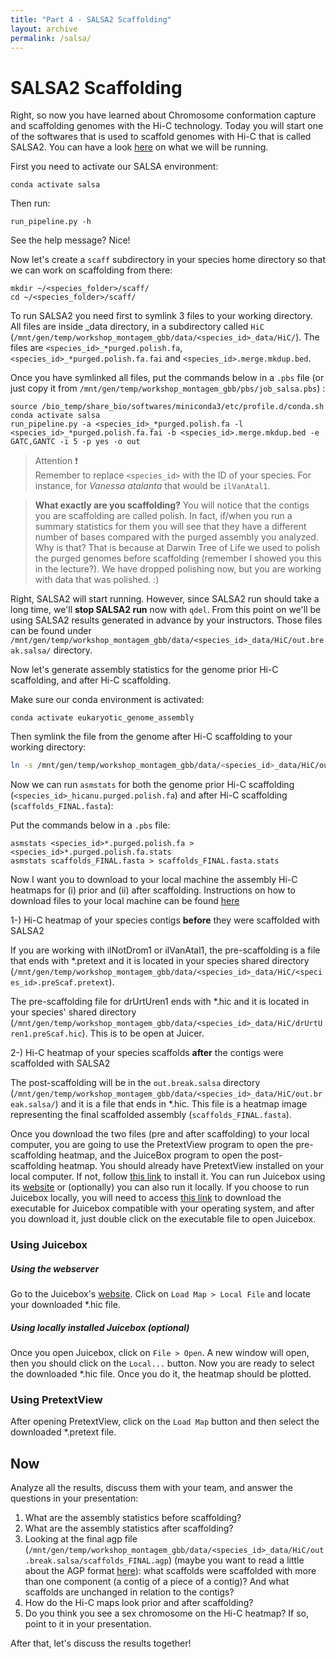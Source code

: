 ```yaml
---
title: "Part 4 - SALSA2 Scaffolding"
layout: archive
permalink: /salsa/
---
```



# SALSA2 Scaffolding

Right, so now you have learned about Chromosome conformation capture and scaffolding genomes with the Hi-C technology. Today you will start one of the softwares that is used to scaffold genomes with Hi-C that is called SALSA2. You can have a look [here](https://github.com/marbl/SALSA) on what we will be running. 

First you need to activate our SALSA environment:

```console
conda activate salsa  
```

Then run:

```console  
run_pipeline.py -h
``` 

See the help message? Nice! 

Now let's create a `scaff` subdirectory in your species home directory so that we can work on scaffolding from there:

```console  
mkdir ~/<species_folder>/scaff/
cd ~/<species_folder>/scaff/  
```

To run SALSA2 you need first to symlink 3 files to your working directory. All files are inside <species>_data directory, in a subdirectory called `HiC` (`/mnt/gen/temp/workshop_montagem_gbb/data/<species_id>_data/HiC/`). The files are `<species_id>_*purged.polish.fa`, `<species_id>_*purged.polish.fa.fai` and `<species_id>.merge.mkdup.bed`. 

Once you have symlinked all files, put the commands below in a `.pbs` file (or just copy it from `/mnt/gen/temp/workshop_montagem_gbb/pbs/job_salsa.pbs`) :

```console
source /bio_temp/share_bio/softwares/miniconda3/etc/profile.d/conda.sh
conda activate salsa
run_pipeline.py -a <species_id>_*purged.polish.fa -l <species_id>_*purged.polish.fa.fai -b <species_id>.merge.mkdup.bed -e GATC,GANTC -i 5 -p yes -o out
``` 

> Attention :exclamation:  
> Remember to replace `<species_id>` with the ID of your species. For instance, for *Vanessa atalanta* that would be `ilVanAtal1`.


> **What exactly are you scaffolding?**
> You will notice that the contigs you are scaffolding are called polish. In fact, if/when you run a summary statistics for them you will see that they have a different number of bases compared with the purged assembly you analyzed. Why is that? That is because at Darwin Tree of Life we used to polish the purged genomes before scaffolding (remember I showed you this in the lecture?). We have dropped polishing now, but you are working with data that was polished. :) 

Right, SALSA2 will start running. However, since SALSA2 run should take a long time, we'll **stop SALSA2 run** now with `qdel`. From this point on we'll be using SALSA2 results generated in advance by your instructors. Those files can be found under `/mnt/gen/temp/workshop_montagem_gbb/data/<species_id>_data/HiC/out.break.salsa/` directory. 

Now let's generate assembly statistics for the genome prior Hi-C scaffolding, and after Hi-C scaffolding. 

Make sure our conda environment is activated:  
```  
conda activate eukaryotic_genome_assembly  
```

Then symlink the file from the genome after Hi-C scaffolding to your working directory:  
```bash  
ln -s /mnt/gen/temp/workshop_montagem_gbb/data/<species_id>_data/HiC/out.break.salsa/scaffolds_FINAL.fasta.gz .
```

Now we can run `asmstats` for both the genome prior Hi-C scaffolding (`<species_id>_hicanu.purged.polish.fa`) and after Hi-C scaffolding (`scaffolds_FINAL.fasta`):

Put the commands below in a `.pbs` file:
```console  
asmstats <species_id>*.purged.polish.fa > <species_id>*.purged.polish.fa.stats
asmstats scaffolds_FINAL.fasta > scaffolds_FINAL.fasta.stats
``` 

Now I want you to download to your local machine the assembly Hi-C heatmaps for (i) prior and (ii) after scaffolding.
Instructions on how to download files to your local machine can be found [here](https://itvgenomics.github.io/gbb_montagem_workshop/logging_on/)

1-) Hi-C heatmap of your species contigs **before** they were scaffolded with SALSA2

If you are working with ilNotDrom1 or ilVanAtal1, the pre-scaffolding is a file that ends with \*.pretext and it is located in your species shared directory (`/mnt/gen/temp/workshop_montagem_gbb/data/<species_id>_data/HiC/<species_id>.preScaf.pretext`). 

The pre-scaffolding file for drUrtUren1 ends with \*.hic and it is located in your species' shared directory (`/mnt/gen/temp/workshop_montagem_gbb/data/<species_id>_data/HiC/drUrtUren1.preScaf.hic`). This is to be open at Juicer.

2-) Hi-C heatmap of your species scaffolds **after** the contigs were scaffolded with SALSA2

The post-scaffolding will be in the `out.break.salsa` directory (`/mnt/gen/temp/workshop_montagem_gbb/data/<species_id>_data/HiC/out.break.salsa/`) and it is a file that ends in \*.hic. This file is a heatmap image representing the final scaffolded assembly (`scaffolds_FINAL.fasta`).

Once you download the two files (pre and after scaffolding) to your local computer, you are going to use the PretextView program to open the pre-scaffolding heatmap, and the JuiceBox program to open the post-scaffolding heatmap. You should already have PretextView installed on your local computer. If not, follow [this link](https://itvgenomics.github.io/gbb_montagem_workshop/pretextView_installation/) to install it. You can run Juicebox using its [website](https://www.aidenlab.org/juicebox/) or (optionally) you can also run it locally. If you choose to run Juicebox locally, you will need to access [this link](https://github.com/aidenlab/Juicebox/wiki/Download) to download the executable for Juicebox compatible with your operating system, and after you download it, just double click on the executable file to open Juicebox.

### Using Juicebox  
##### Using the webserver
Go to the Juicebox's [website](https://www.aidenlab.org/juicebox/). Click on `Load Map > Local File` and locate your downloaded \*.hic file.

##### Using locally installed Juicebox (optional)
Once you open Juicebox, click on `File > Open`. A new window will open, then you should click on the `Local...` button. Now you are ready to select the downloaded \*.hic file. Once you do it, the heatmap should be plotted. 

### Using PretextView
After opening PretextView, click on the `Load Map` button and then select the downloaded \*.pretext file.

## Now 
Analyze all the results, discuss them with your team, and answer the questions in your presentation:

1. What are the assembly statistics before scaffolding?
2. What are the assembly statistics after scaffolding?
3. Looking at the final agp file (`/mnt/gen/temp/workshop_montagem_gbb/data/<species_id>_data/HiC/out.break.salsa/scaffolds_FINAL.agp`) (maybe you want to read a little about the AGP format [here](https://www.ncbi.nlm.nih.gov/assembly/agp/AGP_Specification/)): what scaffolds were scaffolded with more than one component (a contig of a piece of a contig)? And what scaffolds are unchanged in relation to the contigs?
4. How do the Hi-C maps look prior and after scaffolding?
5. Do you think you see a sex chromosome on the Hi-C heatmap? If so, point to it in your presentation.

After that, let's discuss the results together!
